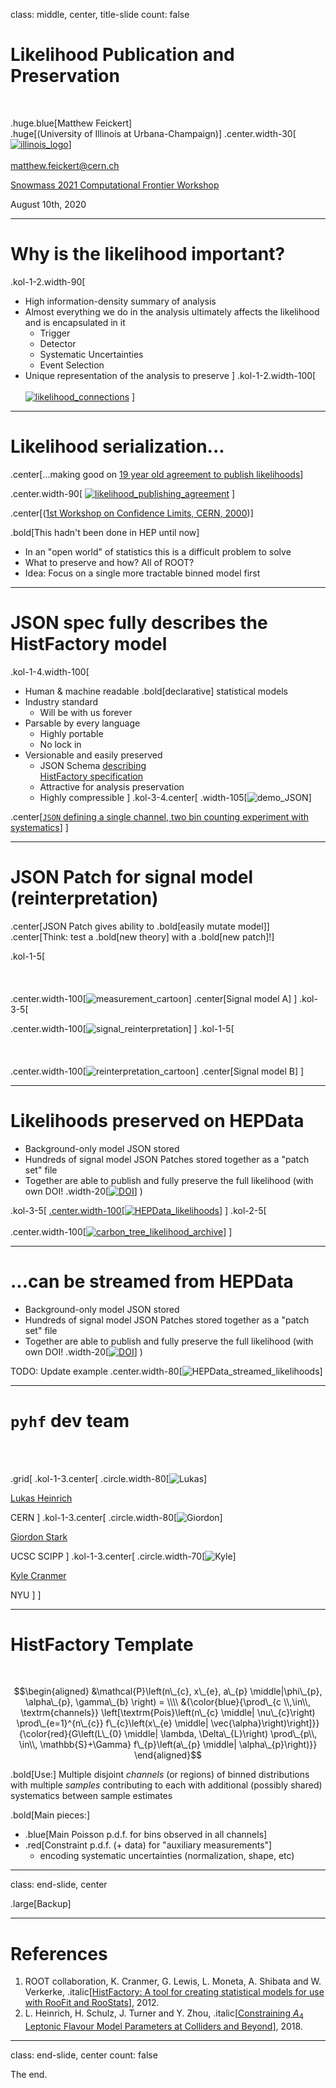 class: middle, center, title-slide
count: false

# Likelihood Publication and Preservation

<br>

.huge.blue[Matthew Feickert]<br>
.huge[(University of Illinois at Urbana-Champaign)]
.center.width-30[[![illinois_logo](assets/logos/logo_institution.png)](https://physics.illinois.edu/)]<br>
<br>
[matthew.feickert@cern.ch](mailto:matthew.feickert@cern.ch)

[Snowmass 2021 Computational Frontier Workshop](https://indico.fnal.gov/event/43829/contributions/193820/)

August 10th, 2020

---
# Why is the likelihood important?

.kol-1-2.width-90[
<br>
- High information-density summary of analysis
- Almost everything we do in the analysis ultimately affects the likelihood and is encapsulated in it
   - Trigger
   - Detector
   - Systematic Uncertainties
   - Event Selection
- Unique representation of the analysis to preserve
]
.kol-1-2.width-100[
<br><br>
[![likelihood_connections](figures/likelihood_connections.png)](https://indico.cern.ch/event/839382/contributions/3521168/)
]

---
# Likelihood serialization...

.center[...making good on [19 year old agreement to publish likelihoods](https://indico.cern.ch/event/746178/contributions/3396797/)]

.center.width-90[
[![likelihood_publishing_agreement](figures/likelihood_publishing_agreement.png)](https://cds.cern.ch/record/411537)
]

.center[([1st Workshop on Confidence Limits, CERN, 2000](http://inspirehep.net/record/534129))]

.bold[This hadn't been done in HEP until now]
- In an "open world" of statistics this is a difficult problem to solve
- What to preserve and how? All of ROOT?
- Idea: Focus on a single more tractable binned model first

---
# JSON spec fully describes the HistFactory model

.kol-1-4.width-100[
- Human & machine readable .bold[declarative] statistical models
- Industry standard
   - Will be with us forever
- Parsable by every language
   - Highly portable
   - No lock in
- Versionable and easily preserved
   - JSON Schema [describing<br> HistFactory specification](https://scikit-hep.org/pyhf/likelihood.html#bibliography)
   - Attractive for analysis preservation
   - Highly compressible
]
.kol-3-4.center[
.width-105[![demo_JSON](figures/carbon_JSON_spec_annotated.png)]

.center[[`JSON` defining a single channel, two bin counting experiment with systematics](https://scikit-hep.org/pyhf/likelihood.html#toy-example)]
]

---
# JSON Patch for signal model (reinterpretation)
<!--  -->
.center[JSON Patch gives ability to .bold[easily mutate model]]
<br>
.center[Think: test a .bold[new theory] with a .bold[new patch]!]
<!--  -->
.kol-1-5[
<br>
<br>
<br>
<br>
.center.width-100[![measurement_cartoon](figures/measurement_cartoon.png)]
.center[Signal model A]
]
.kol-3-5[
<!-- Using Perl style in Carbon -->
.center.width-100[![signal_reinterpretation](figures/carbon_reinterpretation.png)]
]
.kol-1-5[
<br>
<br>
<br>
<br>
.center.width-100[![reinterpretation_cartoon](figures/reinterpretation_cartoon.png)]
.center[Signal model B]
]

---
# Likelihoods preserved on HEPData

- Background-only model JSON stored
- Hundreds of signal model JSON Patches stored together as a "patch set" file
- Together are able to publish and fully preserve the full likelihood (with own DOI! .width-20[[![DOI](https://img.shields.io/badge/DOI-10.17182%2Fhepdata.90607.v2%2Fr2-blue.svg)](https://doi.org/10.17182/hepdata.90607.v2/r2)] )

.kol-3-5[
[.center.width-100[![HEPData_likelihoods](figures/HEPData_likelihoods.png)]](https://www.hepdata.net/record/ins1755298?version=2)
]
.kol-2-5[
<br>
<br>
.center.width-100[[![carbon_tree_likelihood_archive](figures/carbon_tree_likelihood_archive.png)](https://www.hepdata.net/record/ins1755298?version=2)]
]

---
# ...can be streamed from HEPData

- Background-only model JSON stored
- Hundreds of signal model JSON Patches stored together as a "patch set" file
- Together are able to publish and fully preserve the full likelihood (with own DOI! .width-20[[![DOI](https://img.shields.io/badge/DOI-10.17182%2Fhepdata.90607.v2%2Fr2-blue.svg)](https://doi.org/10.17182/hepdata.90607.v2/r2)] )

TODO: Update example
.center.width-80[![HEPData_streamed_likelihoods](figures/carbon_HEPData_streamed_likelihoods.png)]

---
# `pyhf` dev team

<br><br>

.grid[
.kol-1-3.center[
.circle.width-80[![Lukas](figures/collaborators/heinrich.jpg)]

[Lukas Heinrich](https://github.com/lukasheinrich)

CERN
]
.kol-1-3.center[
.circle.width-80[![Giordon](https://avatars0.githubusercontent.com/u/761483)]

[Giordon Stark](https://github.com/kratsg)

UCSC SCIPP
]
.kol-1-3.center[
.circle.width-70[![Kyle](figures/collaborators/cranmer.png)]

[Kyle Cranmer](http://theoryandpractice.org/)

NYU
]
]

---
# HistFactory Template

<br>

$$\begin{aligned}
&\mathcal{P}\left(n\_{c}, x\_{e}, a\_{p} \middle|\phi\_{p}, \alpha\_{p}, \gamma\_{b} \right) = \\\\
&{\color{blue}{\prod\_{c \\,\in\\, \textrm{channels}} \left[\textrm{Pois}\left(n\_{c} \middle| \nu\_{c}\right) \prod\_{e=1}^{n\_{c}} f\_{c}\left(x\_{e} \middle| \vec{\alpha}\right)\right]}} {\color{red}{G\left(L\_{0} \middle| \lambda, \Delta\_{L}\right) \prod\_{p\\, \in\\, \mathbb{S}+\Gamma} f\_{p}\left(a\_{p} \middle| \alpha\_{p}\right)}}
\end{aligned}$$

.bold[Use:] Multiple disjoint _channels_ (or regions) of binned distributions with multiple _samples_ contributing to each with additional (possibly shared) systematics between sample estimates

.bold[Main pieces:]

- .blue[Main Poisson p.d.f. for bins observed in all channels]
- .red[Constraint p.d.f. (+ data) for "auxiliary measurements"]
   - encoding systematic uncertainties (normalization, shape, etc)

---
class: end-slide, center

.large[Backup]


---
# References

1. ROOT collaboration, K. Cranmer, G. Lewis, L. Moneta, A. Shibata and W. Verkerke, .italic[[HistFactory: A tool for creating statistical models for use with RooFit and RooStats](http://inspirehep.net/record/1236448)], 2012.
2. L. Heinrich, H. Schulz, J. Turner and Y. Zhou, .italic[[Constraining $A_{4}$ Leptonic Flavour Model Parameters at Colliders and Beyond](https://inspirehep.net/record/1698425)], 2018.

---

class: end-slide, center
count: false

The end.
